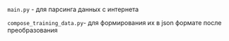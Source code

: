 `main.py` - для парсинга данных с интернета

`compose_training_data.py`- для формирования их в json формате после преобразования